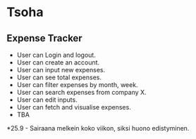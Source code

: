 # Tsoha


## Expense Tracker

- User can Login and logout.
- User can create an account.
- User can input new expenses.
- User can see total expenses.
- User can filter expenses by month, week.
- User can search expenses from company X.
- User can edit inputs.
- User can fetch and visualise expenses.
- TBA

*25.9 - Sairaana melkein koko viikon, siksi huono edistyminen.
